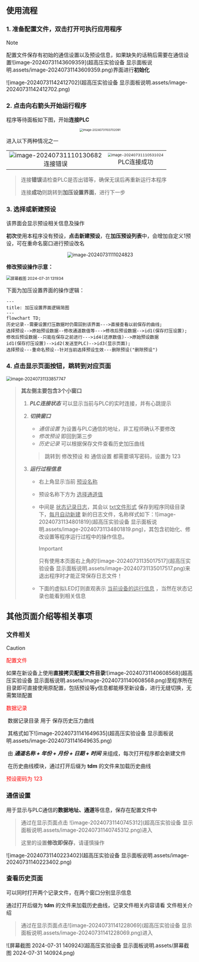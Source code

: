 ## 使用流程

### 1. 准备配置文件，双击打开可执行应用程序

> [!NOTE]
>
> 配置文件保存有初始的通信设置以及预设信息，如果缺失的话稍后需要在通信设置![image-20240731143609359](超高压实验设备 显示面板说明.assets/image-20240731143609359.png)界面进行**初始化**

![image-20240731142412702](超高压实验设备 显示面板说明.assets/image-20240731142412702.png)

### 2. 点击**向右箭头**开始运行程序

程序等待面板如下图，开始**连接PLC**

<div><center><img src="超高压实验设备 显示面板说明.assets/image-20240731103702091.png" alt="image-20240731103702091"	style="zoom:55%;"/></center></div>



进入以下两种情况之一

<div><table frame=void>
	<tr>
        <td><div><center>	
        	<img src="超高压实验设备 显示面板说明.assets/image-20240731110130682.png" alt="image-20240731110130682" />
        	<br>	<!--换行-->
        	连接错误	<!--标题1-->
        </center></div></td>    
     	<td><div><center>	<!--第二张图片-->
    		<img src="超高压实验设备 显示面板说明.assets/image-20240731110531024.png" alt="image-20240731110531024" style="zoom:60%;"/>
    		<br>
    		PLC连接成功
        </center></div></td>
	</tr>
</table></div>

> 连接**错误**请检查PLC是否出错等，确保无误后再重新运行本程序
>
> 连接**成功**则跳转到**加压设置界面**，进行下一步
>
> 



### 3. 选择或新建预设

该界面会显示预设相关信息及操作

**初次**使用本程序没有预设，**点击新建预设**，在**加压预设列表**中，会增加自定义1预设，可在重命名窗口进行预设改名

<div><center><img src="超高压实验设备 显示面板说明.assets/image-20240731111024823.png" alt="image-20240731111024823" style="zoom:90%" /></center></div>

**修改预设操作示意：**

<img src="超高压实验设备 显示面板说明.assets/屏幕截图 2024-07-31 131934.png" alt="屏幕截图 2024-07-31 131934" style="zoom:75%;" />

下面为加压设置界面的操作逻辑：

```mermaid
---
title: 加压设置界面逻辑简图
---
flowchart TD;
历史记录--需要设置打压数据时仍需回到该界面--->直接查看以前保存的曲线;
选择预设-->原始预设数据--修改通道数值等--->修改后预设数据-->id1(保存打压设置);
修改后预设数据--只能在保存之前进行--->id4(还原数值)-->原始预设数据
id1(保存打压设置)-->id2(发送至PLC)-->id3(显示页面);
选择预设---重命名预设--针对当前选择预设生效---删除预设("删除预设")

```

### 4. 点击**显示页面**按钮，跳转到对应页面

<img src="超高压实验设备 显示面板说明.assets/image-20240731133857747.png" alt="image-20240731133857747" style="zoom:80%;" />

> **其左侧主要包含3个小窗口**
>
> 1. ***PLC连接状态***
>    可以显示当前与PLC的实时连接，并有心跳提示
>
> 2. ***切换窗口***
>
>    - *通信设置* 为设置与PLC通信的地址，非工程师确认不要修改
>    - *修改预设* 即回到第三步
>    - *历史记录* 可以根据保存文件查看历史加压曲线
>
>    > 跳转到 修改预设 和 通信设置 都需要填写密码，设置为 123
>
> 3. ***运行过程信息***
>
>    - 右上角显示当前 <u>预设名称</u>
>
>    - 预设名称下方为 <u>选择通道值</u>
>
>    - 中间是 <u>状态记录日志</u>，其会以 <u>txt文件形式</u> 保存到程序同级目录下，<u>每月自动新建</u> 新的日志文件，名称样式如下：![image-20240731134801819](超高压实验设备 显示面板说明.assets/image-20240731134801819.png)，其包含初始化、修改设置等程序运行过程中的操作信息。
>
>      > [!IMPORTANT]
>      >
>      > 只有使用本页面右上角的![image-20240731135017517](超高压实验设备 显示面板说明.assets/image-20240731135017517.png)来退出程序时才能正常保存日志文件！
>
>    - 下面的虚拟LED灯则直观表示 <u>当前设备的运行信息</u> ，当然在状态记录也能看到相关信息





## 其他页面介绍等相关事项

### 文件相关

> [!CAUTION]
>
> <font color="red">配置文件</font>
>
> ​	如果在新设备上使用**直接拷贝配置文件目录**![image-20240731140608568](超高压实验设备 显示面板说明.assets/image-20240731140608568.png)至程序所在目录即可直接使用原配置，包括预设等y信息都能移至新设备，进行无缝切换，无需繁琐配置
>
> 
>
> <font color="red">数据记录</font>
>
> ​	数据记录目录 用于 保存历史压力曲线
>
> ​	其格式如下![image-20240731141649635](超高压实验设备 显示面板说明.assets/image-20240731141649635.png)
>
> ​	由 ***通道名称 + 年份 + 月份 + 日期 + 时间*** 来组成，每次打开程序都会新建文件
>
> ​	在历史曲线模块，通过打开后缀为 **tdm** 的文件来加载历史曲线
>
> 
>
> <font color="red">预设密码为 123</font>

### 通信设置

用于显示与PLC通信的**数据地址、通道**等信息，保存在配置文件中

> 通过在显示页面点击 ![image-20240731140745312](超高压实验设备 显示面板说明.assets/image-20240731140745312.png)进入
>
> 这里的设置**修改即保存**，请谨慎操作

![image-20240731140223402](超高压实验设备 显示面板说明.assets/image-20240731140223402.png)

### 查看历史页面

可以同时打开两个记录文件，在两个窗口分别显示信息

通过打开后缀为 **tdm** 的文件来加载历史曲线，记录文件相关内容请看 文件相关介绍

> 通过在显示页面点击![image-20240731141228069](超高压实验设备 显示面板说明.assets/image-20240731141228069.png)进入

![屏幕截图 2024-07-31 140924](超高压实验设备 显示面板说明.assets/屏幕截图 2024-07-31 140924.png)
